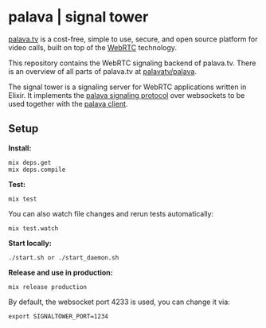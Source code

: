 # palava | signal tower

[palava.tv](https://palava.tv) is a cost-free, simple to use, secure, and open source platform for video calls, built on top of the [WebRTC](https://webrtc.org/) technology.

This repository contains the WebRTC signaling backend of palava.tv. There is an overview of all parts of palava.tv at [palavatv/palava](https://github.com/palavatv/palava).

The signal tower is a signaling server for WebRTC applications written in Elixir. It implements the [palava signaling protocol][palava protocol] over websockets to be used together with the [palava client][palava client].

## Setup

**Install:**
```
mix deps.get
mix deps.compile
```

**Test:**
```
mix test
```

You can also watch file changes and rerun tests automatically:

```
mix test.watch
```

**Start locally:**
```
./start.sh or ./start_daemon.sh
```

**Release and use in production:**
```
mix release production
```

By default, the websocket port 4233 is used, you can change it via:
```
export SIGNALTOWER_PORT=1234
```

[palava protocol]: https://github.com/palavatv/palava-client/wiki/Protocol
[palava client]: https://github.com/palavatv/palava-client/
[palava project]: https://github.com/palavatv/palava
